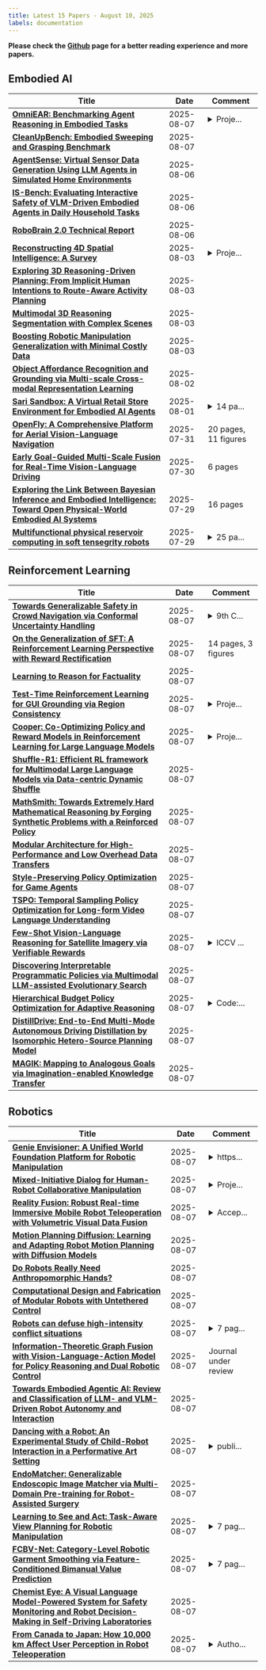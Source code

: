 ```yaml
---
title: Latest 15 Papers - August 10, 2025
labels: documentation
---
```

**Please check the [Github](https://github.com/zezhishao/MTS_Daily_ArXiv) page for a better reading experience and more papers.**

## Embodied AI
| **Title** | **Date** | **Comment** |
| --- | --- | --- |
| **[OmniEAR: Benchmarking Agent Reasoning in Embodied Tasks](http://arxiv.org/abs/2508.05614v1)** | 2025-08-07 | <details><summary>Proje...</summary><p>Project Page: https://zju-real.github.io/OmniEmbodied Code: https://github.com/ZJU-REAL/OmniEmbodied</p></details> |
| **[CleanUpBench: Embodied Sweeping and Grasping Benchmark](http://arxiv.org/abs/2508.05543v1)** | 2025-08-07 |  |
| **[AgentSense: Virtual Sensor Data Generation Using LLM Agents in Simulated Home Environments](http://arxiv.org/abs/2506.11773v3)** | 2025-08-06 |  |
| **[IS-Bench: Evaluating Interactive Safety of VLM-Driven Embodied Agents in Daily Household Tasks](http://arxiv.org/abs/2506.16402v2)** | 2025-08-06 |  |
| **[RoboBrain 2.0 Technical Report](http://arxiv.org/abs/2507.02029v4)** | 2025-08-06 |  |
| **[Reconstructing 4D Spatial Intelligence: A Survey](http://arxiv.org/abs/2507.21045v2)** | 2025-08-03 | <details><summary>Proje...</summary><p>Project page: https://github.com/yukangcao/Awesome-4D-Spatial-Intelligence</p></details> |
| **[Exploring 3D Reasoning-Driven Planning: From Implicit Human Intentions to Route-Aware Activity Planning](http://arxiv.org/abs/2503.12974v3)** | 2025-08-03 |  |
| **[Multimodal 3D Reasoning Segmentation with Complex Scenes](http://arxiv.org/abs/2411.13927v4)** | 2025-08-03 |  |
| **[Boosting Robotic Manipulation Generalization with Minimal Costly Data](http://arxiv.org/abs/2503.19516v2)** | 2025-08-03 |  |
| **[Object Affordance Recognition and Grounding via Multi-scale Cross-modal Representation Learning](http://arxiv.org/abs/2508.01184v1)** | 2025-08-02 |  |
| **[Sari Sandbox: A Virtual Retail Store Environment for Embodied AI Agents](http://arxiv.org/abs/2508.00400v1)** | 2025-08-01 | <details><summary>14 pa...</summary><p>14 pages, accepted in ICCV 2025 Workshop on RetailVision</p></details> |
| **[OpenFly: A Comprehensive Platform for Aerial Vision-Language Navigation](http://arxiv.org/abs/2502.18041v6)** | 2025-07-31 | 20 pages, 11 figures |
| **[Early Goal-Guided Multi-Scale Fusion for Real-Time Vision-Language Driving](http://arxiv.org/abs/2507.23042v1)** | 2025-07-30 | 6 pages |
| **[Exploring the Link Between Bayesian Inference and Embodied Intelligence: Toward Open Physical-World Embodied AI Systems](http://arxiv.org/abs/2507.21589v1)** | 2025-07-29 | 16 pages |
| **[Multifunctional physical reservoir computing in soft tensegrity robots](http://arxiv.org/abs/2507.21496v1)** | 2025-07-29 | <details><summary>25 pa...</summary><p>25 pages, 12 figures. The following article has been accepted by Chaos: An Interdisciplinary Journal of Nonlinear Science</p></details> |

## Reinforcement Learning
| **Title** | **Date** | **Comment** |
| --- | --- | --- |
| **[Towards Generalizable Safety in Crowd Navigation via Conformal Uncertainty Handling](http://arxiv.org/abs/2508.05634v1)** | 2025-08-07 | <details><summary>9th C...</summary><p>9th Conference on Robot Learning (CoRL 2025); Project website: https://gen-safe-nav.github.io/. arXiv admin note: text overlap with arXiv:2407.17460</p></details> |
| **[On the Generalization of SFT: A Reinforcement Learning Perspective with Reward Rectification](http://arxiv.org/abs/2508.05629v1)** | 2025-08-07 | 14 pages, 3 figures |
| **[Learning to Reason for Factuality](http://arxiv.org/abs/2508.05618v1)** | 2025-08-07 |  |
| **[Test-Time Reinforcement Learning for GUI Grounding via Region Consistency](http://arxiv.org/abs/2508.05615v1)** | 2025-08-07 | <details><summary>Proje...</summary><p>Project Page: https://zju-real.github.io/gui-rcpo Code: https://github.com/zju-real/gui-rcpo</p></details> |
| **[Cooper: Co-Optimizing Policy and Reward Models in Reinforcement Learning for Large Language Models](http://arxiv.org/abs/2508.05613v1)** | 2025-08-07 | <details><summary>Proje...</summary><p>Project Page: https://zju-real.github.io/cooper Code: https://github.com/zju-real/cooper</p></details> |
| **[Shuffle-R1: Efficient RL framework for Multimodal Large Language Models via Data-centric Dynamic Shuffle](http://arxiv.org/abs/2508.05612v1)** | 2025-08-07 |  |
| **[MathSmith: Towards Extremely Hard Mathematical Reasoning by Forging Synthetic Problems with a Reinforced Policy](http://arxiv.org/abs/2508.05592v1)** | 2025-08-07 |  |
| **[Modular Architecture for High-Performance and Low Overhead Data Transfers](http://arxiv.org/abs/2508.05546v1)** | 2025-08-07 |  |
| **[Style-Preserving Policy Optimization for Game Agents](http://arxiv.org/abs/2506.16995v2)** | 2025-08-07 |  |
| **[TSPO: Temporal Sampling Policy Optimization for Long-form Video Language Understanding](http://arxiv.org/abs/2508.04369v2)** | 2025-08-07 |  |
| **[Few-Shot Vision-Language Reasoning for Satellite Imagery via Verifiable Rewards](http://arxiv.org/abs/2507.21745v2)** | 2025-08-07 | <details><summary>ICCV ...</summary><p>ICCV 2025 Workshop on Curated Data for Efficient Learning (CDEL). 10 pages, 3 figures, 6 tables. Our model, training code and dataset will be at https://github.com/aybora/FewShotReasoning</p></details> |
| **[Discovering Interpretable Programmatic Policies via Multimodal LLM-assisted Evolutionary Search](http://arxiv.org/abs/2508.05433v1)** | 2025-08-07 |  |
| **[Hierarchical Budget Policy Optimization for Adaptive Reasoning](http://arxiv.org/abs/2507.15844v3)** | 2025-08-07 | <details><summary>Code:...</summary><p>Code: https://github.com/zju-real/hbpo Project Page:https://zju-real.github.io/hbpo/</p></details> |
| **[DistillDrive: End-to-End Multi-Mode Autonomous Driving Distillation by Isomorphic Hetero-Source Planning Model](http://arxiv.org/abs/2508.05402v1)** | 2025-08-07 |  |
| **[MAGIK: Mapping to Analogous Goals via Imagination-enabled Knowledge Transfer](http://arxiv.org/abs/2506.01623v2)** | 2025-08-07 |  |

## Robotics
| **Title** | **Date** | **Comment** |
| --- | --- | --- |
| **[Genie Envisioner: A Unified World Foundation Platform for Robotic Manipulation](http://arxiv.org/abs/2508.05635v1)** | 2025-08-07 | <details><summary>https...</summary><p>https://genie-envisioner.github.io/</p></details> |
| **[Mixed-Initiative Dialog for Human-Robot Collaborative Manipulation](http://arxiv.org/abs/2508.05535v1)** | 2025-08-07 | <details><summary>Proje...</summary><p>Project website at https://robin-lab.cs.utexas.edu/MicoBot/</p></details> |
| **[Reality Fusion: Robust Real-time Immersive Mobile Robot Teleoperation with Volumetric Visual Data Fusion](http://arxiv.org/abs/2408.01225v2)** | 2025-08-07 | <details><summary>Accep...</summary><p>Accepted at IROS 2024</p></details> |
| **[Motion Planning Diffusion: Learning and Adapting Robot Motion Planning with Diffusion Models](http://arxiv.org/abs/2412.19948v2)** | 2025-08-07 |  |
| **[Do Robots Really Need Anthropomorphic Hands?](http://arxiv.org/abs/2508.05415v1)** | 2025-08-07 |  |
| **[Computational Design and Fabrication of Modular Robots with Untethered Control](http://arxiv.org/abs/2508.05410v1)** | 2025-08-07 |  |
| **[Robots can defuse high-intensity conflict situations](http://arxiv.org/abs/2508.05373v1)** | 2025-08-07 | <details><summary>7 pag...</summary><p>7 pages, 6 figures, 2020 IEEE/RSJ International Conference on Intelligent Robots and Systems (IROS) October 25-29, 2020, Las Vegas, NV, USA</p></details> |
| **[Information-Theoretic Graph Fusion with Vision-Language-Action Model for Policy Reasoning and Dual Robotic Control](http://arxiv.org/abs/2508.05342v1)** | 2025-08-07 | Journal under review |
| **[Towards Embodied Agentic AI: Review and Classification of LLM- and VLM-Driven Robot Autonomy and Interaction](http://arxiv.org/abs/2508.05294v1)** | 2025-08-07 |  |
| **[Dancing with a Robot: An Experimental Study of Child-Robot Interaction in a Performative Art Setting](http://arxiv.org/abs/2508.05208v1)** | 2025-08-07 | <details><summary>publi...</summary><p>published by Springer</p></details> |
| **[EndoMatcher: Generalizable Endoscopic Image Matcher via Multi-Domain Pre-training for Robot-Assisted Surgery](http://arxiv.org/abs/2508.05205v1)** | 2025-08-07 |  |
| **[Learning to See and Act: Task-Aware View Planning for Robotic Manipulation](http://arxiv.org/abs/2508.05186v1)** | 2025-08-07 | <details><summary>7 pag...</summary><p>7 pages, 9 figures, project page: https://hcplab-sysu.github.io/TAVP</p></details> |
| **[FCBV-Net: Category-Level Robotic Garment Smoothing via Feature-Conditioned Bimanual Value Prediction](http://arxiv.org/abs/2508.05153v1)** | 2025-08-07 | <details><summary>7 pag...</summary><p>7 pages, 3 figures, 1 table. Submitted to IEEE Robotics and Automation Letters</p></details> |
| **[Chemist Eye: A Visual Language Model-Powered System for Safety Monitoring and Robot Decision-Making in Self-Driving Laboratories](http://arxiv.org/abs/2508.05148v1)** | 2025-08-07 |  |
| **[From Canada to Japan: How 10,000 km Affect User Perception in Robot Teleoperation](http://arxiv.org/abs/2508.05143v1)** | 2025-08-07 | <details><summary>Autho...</summary><p>Author preprint - Accepted for Humanoids 2025</p></details> |

